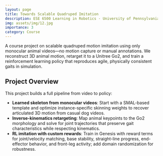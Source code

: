 ```yaml
---
layout: page
title: Towards Scalable Quadruped Imitation
description: ESE 6500 Learning in Robotics · University of Pennsylvania · Spring 2025
img: assets/img/12.jpg
importance: 3
category: Course
---
```


A course project on scalable quadruped motion imitation using only monocular animal videos—no motion capture or manual annotations. We reconstruct 3D animal motion, retarget it to a Unitree Go2, and train a reinforcement learning policy that reproduces agile, physically consistent gaits in simulation.

## Project Overview

This project builds a full pipeline from video to policy:

- **Learned skeleton from monocular videos**: Start with a SMAL-based template and optimize instance-specific skinning weights to recover articulated 3D motion from casual dog videos.
- **Inverse-kinematics retargeting**: Map animal keypoints to the Go2 morphology and solve for joint trajectories that preserve gait characteristics while respecting kinematics.
- **RL imitation with custom rewards**: Train in Genesis with reward terms for joint/velocity matching, base stability, straight-line progress, end-effector behavior, and front-leg activity; add domain randomization for robustness.
